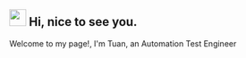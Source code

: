 <h2> <img src="https://emojis.slackmojis.com/emojis/images/1660853767/60881/meow_attention.gif?1660853767" width="30" /> Hi, nice to see you. </h2>

<p> Welcome to my page!, I'm Tuan, an Automation Test Engineer </p>

<!--
**htuanln97/htuanln97** is a ✨ _special_ ✨ repository because its `README.md` (this file) appears on your GitHub profile.

Here are some ideas to get you started:

- 🔭 I’m currently working on ...
- 🌱 I’m currently learning ...
- 👯 I’m looking to collaborate on ...
- 🤔 I’m looking for help with ...
- 💬 Ask me about ...
- 📫 How to reach me: ...
- 😄 Pronouns: ...
- ⚡ Fun fact: ...
-->
